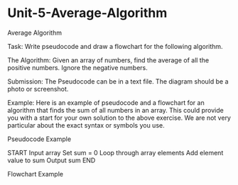 # Unit-5-Average-Algorithm

Average Algorithm

Task: Write pseudocode and draw a flowchart for the following algorithm.

The Algorithm: Given an array of numbers, find the average of all the positive numbers. Ignore the negative numbers.

Submission: The Pseudocode can be in a text file. The diagram should be a photo or screenshot.

Example:
Here is an example of pseudocode and a flowchart for an algorithm that finds the sum of all numbers in an array. This could provide you with a start for your own solution to the above exercise. We are not very particular about the exact syntax or symbols you use.


Pseudocode Example

START
Input array
Set sum = 0
Loop through array elements
	Add element value to sum
Output sum
END

Flowchart Example



